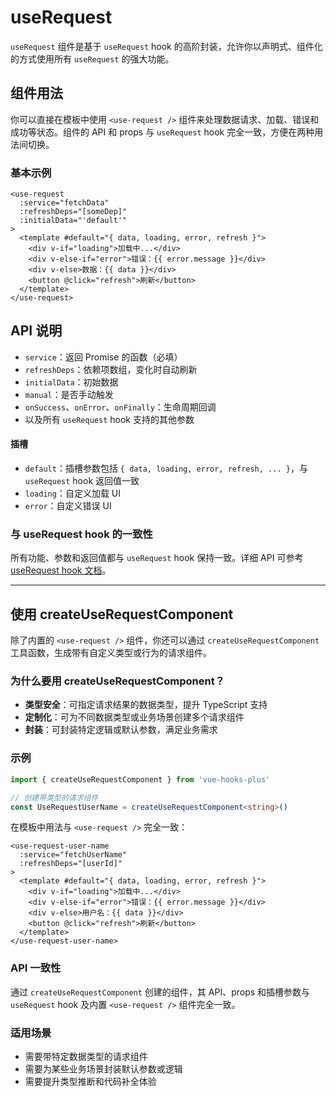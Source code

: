 # useRequest

`useRequest` 组件是基于 `useRequest` hook 的高阶封装，允许你以声明式、组件化的方式使用所有 `useRequest` 的强大功能。

## 组件用法

你可以直接在模板中使用 `<use-request />` 组件来处理数据请求、加载、错误和成功等状态。组件的 API 和 props 与 `useRequest` hook 完全一致，方便在两种用法间切换。

### 基本示例

```vue
<use-request
  :service="fetchData"
  :refreshDeps="[someDep]"
  :initialData="'default'"
>
  <template #default="{ data, loading, error, refresh }">
    <div v-if="loading">加载中...</div>
    <div v-else-if="error">错误：{{ error.message }}</div>
    <div v-else>数据：{{ data }}</div>
    <button @click="refresh">刷新</button>
  </template>
</use-request>
```

## API 说明

- `service`：返回 Promise 的函数（必填）
- `refreshDeps`：依赖项数组，变化时自动刷新
- `initialData`：初始数据
- `manual`：是否手动触发
- `onSuccess`、`onError`、`onFinally`：生命周期回调
- 以及所有 `useRequest` hook 支持的其他参数

#### 插槽

- `default`：插槽参数包括 `{ data, loading, error, refresh, ... }`，与 `useRequest` hook 返回值一致
- `loading`：自定义加载 UI
- `error`：自定义错误 UI

### 与 useRequest hook 的一致性

所有功能、参数和返回值都与 `useRequest` hook 保持一致。详细 API 可参考 [useRequest hook 文档](../hooks/useRequest.md)。

---

## 使用 createUseRequestComponent

除了内置的 `<use-request />` 组件，你还可以通过 `createUseRequestComponent` 工具函数，生成带有自定义类型或行为的请求组件。

### 为什么要用 createUseRequestComponent？

- **类型安全**：可指定请求结果的数据类型，提升 TypeScript 支持
- **定制化**：可为不同数据类型或业务场景创建多个请求组件
- **封装**：可封装特定逻辑或默认参数，满足业务需求

### 示例

<demo src="useRequest/demo.vue"
  language="vue"
  title=""
  desc="默认发送获取请求"> </demo>

```ts
import { createUseRequestComponent } from 'vue-hooks-plus'

// 创建带类型的请求组件
const UseRequestUserName = createUseRequestComponent<string>()
```

在模板中用法与 `<use-request />` 完全一致：

```vue
<use-request-user-name
  :service="fetchUserName"
  :refreshDeps="[userId]"
>
  <template #default="{ data, loading, error, refresh }">
    <div v-if="loading">加载中...</div>
    <div v-else-if="error">错误：{{ error.message }}</div>
    <div v-else>用户名：{{ data }}</div>
    <button @click="refresh">刷新</button>
  </template>
</use-request-user-name>
```

### API 一致性

通过 `createUseRequestComponent` 创建的组件，其 API、props 和插槽参数与 `useRequest` hook 及内置 `<use-request />` 组件完全一致。

### 适用场景

- 需要带特定数据类型的请求组件
- 需要为某些业务场景封装默认参数或逻辑
- 需要提升类型推断和代码补全体验

